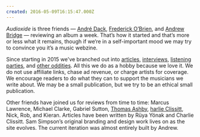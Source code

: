 ```yaml
---
created: 2016-05-09T16:15:47.000Z
---
```


*Audioxide* is three friends — [André Dack](https://twitter.com/andredack), [Frederick O’Brien](https://fredobrien.co.uk/), and [Andrew Bridge](http://www.andrewhbridge.co.uk/) — reviewing an album a week. That’s how it started and that’s more or less what it remains, though if we‘re in a self-important mood we may try to convince you it’s a music webzine.

Since starting in 2015 we've branched out into [articles](/articles/), [interviews](/interviews/), [listening parties](/listeningparties/), and [other oddities](/funnyfarm/). All this we do as a hobby because we love it. We do not use affiliate links, chase ad revenue, or charge artists for coverage. We encourage readers to do what they can to support the musicians we write about. We may be a small publication, but we try to be an ethical small publication.

Other friends have joined us for reviews from time to time: Marcus Lawrence, Michael Clarke, Gabriel Sutton, [Thomas Ashby](https://thomasashby.co.uk/), [harlie Clissitt](https://twitter.com/CharlieClissitt), Nick, Rob, and Kieran. Articles have been written by Rüya Yönak and Charlie Clissitt. Sam Simpson’s original branding and design work lives on as the site evolves. The current iteration was almost entirely built by Andrew.
